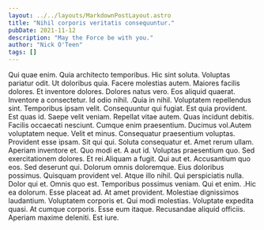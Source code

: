 ```yaml
---
layout: ../../layouts/MarkdownPostLayout.astro
title: "Nihil corporis veritatis consequuntur."
pubDate: 2021-11-12
description: "May the Force be with you."
author: "Nick O'Teen"
tags: []
---
```


Qui quae enim. Quia architecto temporibus. Hic sint soluta. Voluptas pariatur odit. Ut doloribus quia. Facere molestias autem. Maiores facilis dolores. Et inventore dolores. Dolores natus vero. Eos aliquid quaerat. Inventore a consectetur. Id odio nihil. .Quia in nihil. Voluptatem repellendus sint. Temporibus ipsam velit. Consequuntur qui fugiat. Est quia provident. Est quas id. Saepe velit veniam. Repellat vitae autem. Quas incidunt debitis. Facilis occaecati nesciunt. Cumque enim praesentium. Ducimus vol.Autem voluptatem neque. Velit et minus. Consequatur praesentium voluptas. Provident esse ipsam. Sit qui qui. Soluta consequatur et. Amet rerum ullam. Aperiam inventore et. Quo modi et. A aut id. Voluptas praesentium quo. Sed exercitationem dolores. Et rei.Aliquam a fugit. Qui aut et. Accusantium quo eos. Sed deserunt qui. Dolorum omnis doloremque. Eius doloribus possimus. Quisquam provident vel. Atque illo nihil. Qui perspiciatis nulla. Dolor qui et. Omnis quo est. Temporibus possimus veniam. Qui et enim. .Hic ea dolorum. Esse placeat ad. At amet provident. Molestiae dignissimos laudantium. Voluptatem corporis et. Qui modi molestias. Voluptate expedita quasi. At cumque corporis. Esse eum itaque. Recusandae aliquid officiis. Aperiam maxime deleniti. Est iure.

